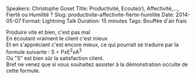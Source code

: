 Speakers: Christophe Goset
Title: Productivité, Ecoute(r), Affectivité,..., Fierté ou Humilité ?
Slug: productivite-affectivite-fierte-humilite
Date: 2014-05-07
Format: Lightning Talk
Duration: 15 minutes
Tags: Bouffée d'air frais

Produire vite et bien, c'est pas mal  
En écoutant vraiment le client c'est mieux  
Et en s'appréciant c'est encore mieux, ce qui pourrait se traduire par la formule suivante : S = PxE<sup>2</sup>xA<sup>3</sup>  
Où "S" est bien sûr la satisfaction client.  
Bref ne venez que si vous souhaitez assister à la démonstration occulte de cette formule.
